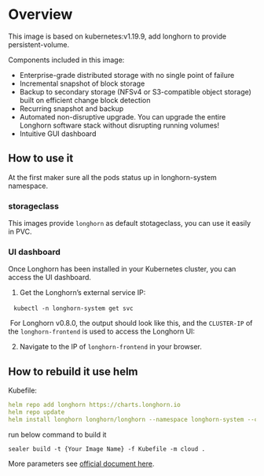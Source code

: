 # Overview

This image is based on kubernetes:v1.19.9,  add longhorn  to provide persistent-volume.

Components included in this image:

* Enterprise-grade distributed storage with no single point of failure
* Incremental snapshot of block storage
* Backup to secondary storage (NFSv4 or S3-compatible object storage) built on efficient change block detection
* Recurring snapshot and backup
* Automated non-disruptive upgrade. You can upgrade the entire Longhorn software stack without disrupting running volumes!
* Intuitive GUI dashboard

## How to use it

At the first maker sure all the pods status up in longhorn-system namespace.

### storageclass

This images provide  ```longhorn``` as default stotageclass, you can use it easily in PVC.

### UI dashboard

Once Longhorn has been installed in your Kubernetes cluster, you can access the UI dashboard.

1. Get the Longhorn’s external service IP:

​        ``` kubectl -n longhorn-system get svc```

​        For Longhorn v0.8.0, the output should look like this, and the `CLUSTER-IP` of the `longhorn-frontend` is used to access the Longhorn UI:

2. Navigate to the IP of `longhorn-frontend` in your browser.

## How to rebuild it use helm

Kubefile:

```yaml
helm repo add longhorn https://charts.longhorn.io
helm repo update
helm install longhorn longhorn/longhorn --namespace longhorn-system --create-namespace
```

run below command to build it

```shell
sealer build -t {Your Image Name} -f Kubefile -m cloud .
```

More parameters see [official document here](https://longhorn.io/docs/1.2.3/).
